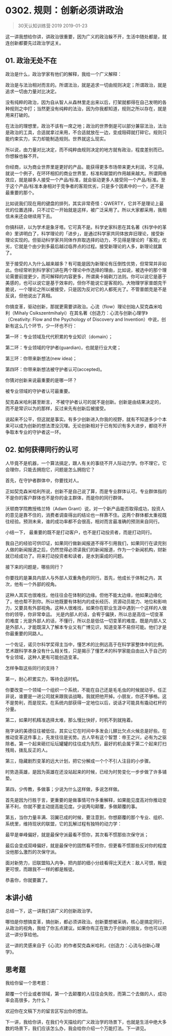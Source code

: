 # 0302. 规则：创新必须讲政治
> 30天认知训练营·2019
2019-01-23

这一讲我想给你讲，讲政治很重要，因为广义的政治躲不开，生活中随处都是，就连创新都要先过政治学这关。

## 01. 政治无处不在

政治是什么，政治学家有他们的解释，我给一个广义解释：

政治是与法治相对而言的。所谓法治，就是追求一切由规则决定；所谓政治，就是追求一切由力量对比决定。

没有纯粹的政治，因为自从智人从森林里走出来以后，打架就都得在自己发明的各种规则之中打；当然更没有纯粹的法治，因为你我都知道，规则之所以存在，就是用来打破的。

在法治的理想里，政治不该有一席之地；政治的世界倒是可以部分兼容法治，法治是政治的工具，合适就拿过来用，不合适就放在一边，变成阻碍就打碎它。规则只能约束实力，实力却能制造规则。世界就这么现实。

所以说，由力量对比决定，而不纯粹由规则决定的地方就有政治，程度差别而已。你想躲也躲不开。

你经商，以为商业世界里是更好的产品，能获得更多市场带来更大利润，不见得。就说一个例子，在环环相扣的商业世界里，标准和联盟的作用越来越大。所谓网络效应，就是越多人接受一个产品/标准，就会驱动更多人接受同一个产品/标准。至于这个产品/标准本身相对于竞争者的客观优劣，只是多个因素中的一个，还不是最重要的那个。

比如说我们现在用的键盘的排列，其实非常奇怪：QWERTY，它并不是理论上最优的位置选择，只不过它一开始就是这样，被广泛采用了。所以大家都采用，我相信未来还会继续用下去。

你搞科研，以为学术是象牙塔。它可真不是。科学史家科恩在其名著《科学中的革命》里讲明白了，科学理论的「进步」，是通过科学家共同体放弃旧理论，接受新理论实现的。但驱动科学家共同体作弃取选择的动力，不见得是理论的「客观」优劣，它就是个由少到多最后越过临界点的过程。接受新理论的人多，新理论就赢了。

至于接受的人为什么越来越多？有可能是因为新理论有压倒性优势，但常常并非如此。你经常听到科学家们讲在两个理论中作选择的理由，比如说，被选中的那个理论需要前提更少，而可解释的内容更多，所谓奥卡姆剃刀法则。你可以说它是基于美感的，也可以说它是基于效率的，但你不能说它是客观的。大物理学家普朗克干脆说，一个理论之所以被接受，只是因为反对它的人都死光了。不管普朗克是不是反讽，但他说出了真相。

你搞变革，驱动创新，那就更需要讲政治。心流（flow）理论创始人契克森米哈利（Mihaly Csikszentmihalyi）在其名著《创造力：心流与创新心理学》（Creativity: Flow and the Psychology of Discovery and Invention）中说，创新有这么几个环节，少一环也不行：

第一环：专业领域及代代积累的专业知识（domain）；

第二环：专业领域的守护者(guardian)，也就是行业大佬；

第三环：你带来新想法(new idea)；

第四环：你带来新想法被守护者认可(accepted)。

你猜对创新来说最重要的是哪一环？

被专业领域的守护者认可最重要。

契克森米哈利甚至断言， 不被守护者认可的就不是创新。创新是由结果决定的，而不是常识以为的那样，反过来先有创新后被接受。

说起来不公平，但这就是事实。有多少创新进入你我的视野，就有不知道多少个本来可以成为创新的想法湮没沉埋。无论创新相对于已有知识有多大进步，都绕不开争取本专业的守护者这一环。

## 02. 如何获得同行的认可

人毕竟不是机器，一个算法搞定，跟人有关的事绕不开人际动力学。你不理它，它会理你，只能去拥抱它，问题是怎么拥抱它？

首先，在守护者群体中，你要找对人。

正如契克森米哈利所说，创新不是自己说了算，而是专业群体认可。专业群体指的不是你的客户群体也不是你的金主群体，而是你的同行群体。

沃顿商学院教授格兰特（Adam Grant）说，对一个新产品能否取得成功，投资人的意见是靠不住的，消费者调查得出的结论也一样靠不住。这两个群体都太重视既往经验。预测未来，谁的成功率都不会很高，相对而言最准确的预测来自同行。

小结一下， 最重要的既不是打动客户，也不是打动投资者，而是打动同行。 

我自己的经验可供印证，如果同行做新闻报道不得不引用我们，如果同行在读完别人做的新闻报道之后，仍然觉得必须读我们的新闻报道，作为一个新闻机构，财新就已经成功了。将来打动投资者和读者，是水到渠成的问题。

接下来的问题是，哪些同行？

你要找的是兼具内部人与外部人双重角色的同行。首先，他成长于体制之内，其次，他有一个外部的视角。

这种人其实也很难找，他往往会在体制的边缘。但他不能太边缘，他如果边缘化了，他也帮不到你。所以他既要有体制内的成长经历、资源动员能力、地位和影响力，又要具有外部视角。这种人很难找，如果你在职业生涯中遇到一个这样的人做你的领导，你非常幸运。
光是内部人的话，会宥于偏狭，所以总是高估一切变革的难度；光是外部人的话，不懂行，所以总是低估一切变革的难度。既是内部人又是外部人，才能既深入了解本专业又有广博见识，知道变革不易但可能。他们才是你最重要的同路人。

一个佐证，诺贝尔科学奖得主当中，懂艺术的比例远高于在科学家整体中的比例。艺术跟科学本身没有什么相关性，只是揭示了懂艺术的科学家能自由出入于自己的专业领域，这种人更有可能创造变革。

怎样争取这些同行的支持？

第一，耐心积累实力，等待合适时机。

你要改变一个领域一个组织一个系统，不能在自己还是毛毛虫的时候就动手。任正非说，谁要是一进公司就来跟我谈战略，我就把他开掉。小朋友，你还不够格。这不是势利，而是现实。在系统内部获得一定地位以后，说话才可能具有撬动杠杆的分量。

第二，如果时机精准选择太难，那么慢比快好，时机不到就拖着。

拖字诀的美德往往被低估，其实让它在时间中多发会儿酵比欠点火候总是好些。在推动变革这件事上，先发往往是劣势。古人早有这个智慧：帝王之兴，必有为之驱除者。第一个起来砸烂坛坛罐罐的往往成为先烈，最好的机会属于第二个起来打扫残局，拨乱反正的人。

第三，隐藏剧烈变革的远大计划，把它分解成一个个不引人注目的小步骤。

时势造英雄，是因为英雄在还没站起来的时候，已经为时势变化一步步做了许多铺垫。

第四，少传教，多做事；少说为什么这样做，多说怎样做。

首先是因为行胜于言，更重要的是做事情可作多重解释，如果能见度高对你推动变革不利，你就不要主动提高能见度。少说两句颠覆，多做颠覆的事。

第五，当你力量丰满、羽翼已成的时候，要注意到，你想巅覆的那个专业、组织、系统里，维持现状的联盟，它的瓦解过程有独特的动力学：

最早是单峰偏好，就是最保守派最看不惯你，其次看不惯那些次保守派；

最后会变成双峰偏好，就是最保守的固然看不惯你，但更看不惯那些反对你的程度没他那么激烈的次保守派。

面对新势力，旧联盟陷入内争，把内部的细小分歧看得比天还大：敌人可恨，叛徒更可恨，而跟我不一样的都是叛徒。

恭喜你，你就要赢了。

## 本讲小结

总结一下，这一讲我们讲广义的创新政治学。

哪怕是你想搞变革，搞创新，都必须讲政治。创新要想被采纳，核心是搞定同行，从政治的视角，我给了你五点建议。如果你有正在致力于创新的朋友，你也可以把这一讲分享给他。

这一讲的灵感来自于《心流》的作者契克森米哈利，《创造力：心流与创新心理学》。

## 思考题

我给你留一个思考题：

颠覆一个行业或者领域，第一个去颠覆的人往往会失败，而第二个去做的人，成功率会高很多，为什么？

欢迎你在文稿下方的留言区写出你的想法。

下一讲，我给你讲，在我们今天描绘的广义政治学的场景下，也就是生活中绝大多数的场景下，我们应该怎么办，我会给你介绍一个万能打法。下一讲见。


